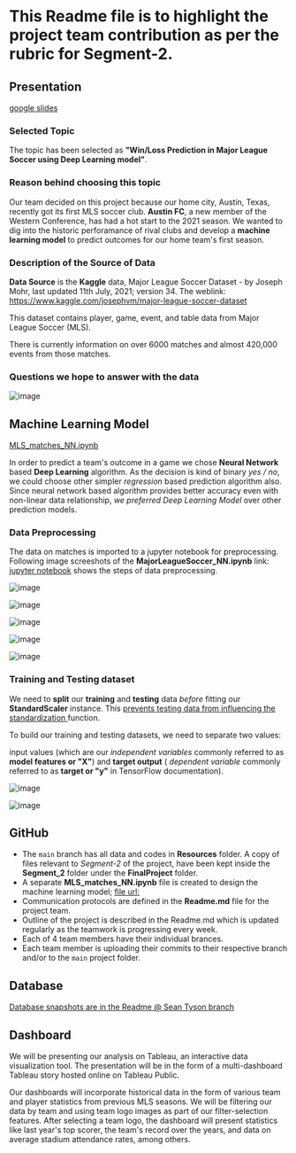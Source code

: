 # This Readme file is to highlight the project team contribution as per the rubric for Segment-2.

## Presentation

[google slides](https://docs.google.com/presentation/d/1b0U9tTp1LIhrh8zkYAMvX0BZqA8qRPFrOiRTJiwtGKI/edit?usp=sharing)

### Selected Topic

The topic has been selected as **"Win/Loss Prediction in Major League Soccer using Deep Learning model"**.

### Reason behind choosing this topic

Our team decided on this project because our home city, Austin, Texas, recently got its first MLS soccer club. **Austin FC**, a new member of the Western Conference, has had a hot start to the 2021 season. We wanted to dig into the historic perforamance of rival clubs and develop a **machine learning model** to predict outcomes for our home team's first season. 

### Description of the Source of Data

**Data Source** is the **Kaggle** data, Major League Soccer Dataset - by Joseph Mohr, last updated 11th July, 2021; version 34. The weblink: https://www.kaggle.com/josephvm/major-league-soccer-dataset

  This dataset contains player, game, event, and table data from Major League Soccer (MLS).

  There is currently information on over 6000 matches and almost 420,000 events from those matches.

### Questions we hope to answer with the data

![image](https://user-images.githubusercontent.com/58155187/127813723-fc574beb-701c-4300-a891-fe95db09245a.png)

## Machine Learning Model

[MLS_matches_NN.ipynb](https://github.com/moonem/FinalProject/blob/main/Segment_2/MLS_matches_NN.ipynb)

In order to predict a team's outcome in a game we chose **Neural Network** based **Deep Learning** algorithm. As the decision is kind of binary *yes / no*, we could choose other simpler *regression* based prediction algorithm also. Since neural network based algorithm provides better accuracy even with non-linear data relationship, *we preferred Deep Learning Model* over other prediction models.

  ### Data Preprocessing
  
  The data on matches is imported to a jupyter notebook for preprocessing. Following image screeshots of the **MajorLeagueSoccer_NN.ipynb** link: [jupyter notebook](https://github.com/moonem/FinalProject/blob/main/Resources/all_ipynb/MLS_players_NN.ipynb) shows the steps of data preprocessing.
  
  ![image](https://user-images.githubusercontent.com/58155187/127307165-06180638-ea58-446e-b0a9-ff51f62de6b7.png)
  
  ![image](https://user-images.githubusercontent.com/58155187/127307317-6a13b6dd-d543-4882-a1d8-547921702711.png)

![image](https://user-images.githubusercontent.com/58155187/127307583-6f43715e-663b-419c-8c6f-851b1389c52b.png)

![image](https://user-images.githubusercontent.com/58155187/127307662-2b4e52d3-c2bc-4ea2-8761-3708d982523f.png)

![image](https://user-images.githubusercontent.com/58155187/127307738-3dc706ea-2e40-4251-b28a-9b62d3e9a992.png)

### Training and Testing dataset

We need to **split** our **training** and **testing** data *before* fitting our **StandardScaler** instance. This <u> prevents testing data from influencing the standardization </u> function.

To build our training and testing datasets, we need to separate two values:

input values (which are our *independent variables* commonly referred to as **model features or "X"**) and **target output** ( *dependent variable* commonly referred to as **target or "y"** in TensorFlow documentation).

![image](https://user-images.githubusercontent.com/58155187/127308070-7a56ff26-f0ac-4241-ba23-b86ec43f806a.png)

![image](https://user-images.githubusercontent.com/58155187/127308168-95e5d5d0-8770-4bab-8dda-010d76d2ff66.png)

## GitHub

- The `main` branch has all data and codes in **Resources** folder. A copy of files relevant to *Segment-2* of the project, have been kept inside the **Segment_2** folder under the **FinalProject** folder.
- A separate **MLS_matches_NN.ipynb** file is created to design the machine learning model; [file url:](https://github.com/moonem/FinalProject/blob/main/Segment_2/MLS_matches_NN.ipynb)
- Communication protocols are defined in the **Readme.md** file for the project team.
- Outline of the project is described in the Readme.md which is updated regularly as the teamwork is progressing every week.
- Each of 4 team members have their individual brances. 
- Each team member is uploading their commits to their respective branch and/or to the `main` project folder.

## Database

[Database snapshots are in the Readme @ Sean Tyson branch](https://github.com/moonem/FinalProject/tree/seantyson_branch/SeanTyson)

## Dashboard

We will be presenting our analysis on Tableau, an interactive data visualization tool. The presentation will be in the form of a multi-dashboard Tableau story hosted online on Tableau Public. 

Our dashboards will incorporate historical data in the form of various team and player statistics from previous MLS seasons. We will be filtering our data by team and using team logo images as part of our filter-selection features. After selecting a team logo, the dashboard will present statistics like last year's top scorer, the team's record over the years, and data on average stadium attendance rates, among others.
